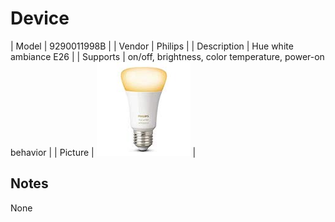 
# Device

| Model | 9290011998B  |
| Vendor  | Philips  |
| Description | Hue white ambiance E26 |
| Supports | on/off, brightness, color temperature, power-on behavior |
| Picture | ![../images/devices/9290011998B.jpg](../images/devices/9290011998B.jpg) |

## Notes

None
